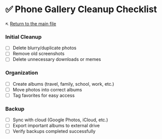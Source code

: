 # ✅ Phone Gallery Cleanup Checklist

↖️ [Return to the main file](../README.md)

### Initial Cleanup
- [ ] Delete blurry/duplicate photos
- [ ] Remove old screenshots
- [ ] Delete unnecessary downloads or memes

### Organization
- [ ] Create albums (travel, family, school, work, etc.)
- [ ] Move photos into correct albums
- [ ] Tag favorites for easy access

### Backup
- [ ] Sync with cloud (Google Photos, iCloud, etc.)
- [ ] Export important albums to external drive
- [ ] Verify backups completed successfully
